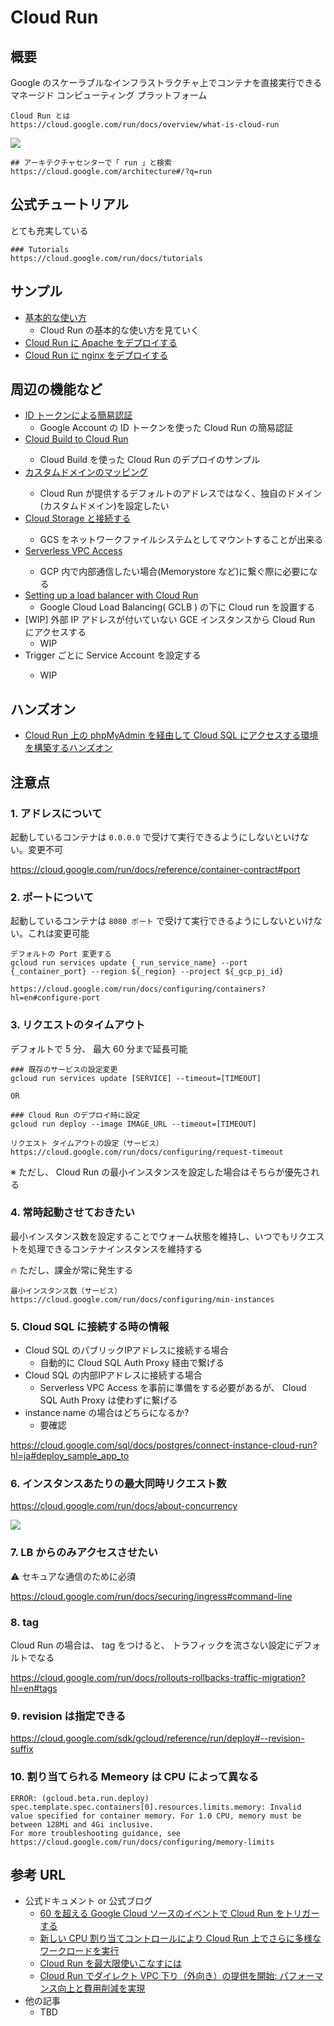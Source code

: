# Cloud Run

## 概要

Google のスケーラブルなインフラストラクチャ上でコンテナを直接実行できるマネージド コンピューティング プラットフォーム

```
Cloud Run とは
https://cloud.google.com/run/docs/overview/what-is-cloud-run
```

[![](https://img.youtube.com/vi/1t94tdyojs0/0.jpg)](https://www.youtube.com/watch?v=1t94tdyojs0)

```
## アーキテクチャセンターで「 run 」と検索
https://cloud.google.com/architecture#/?q=run
```

## 公式チュートリアル

とても充実している

```
### Tutorials
https://cloud.google.com/run/docs/tutorials
```

## サンプル

- [基本的な使い方](./_basic/)
  - Cloud Run の基本的な使い方を見ていく
- [Cloud Run に Apache をデプロイする](./sample-apache/README.md)
- [Cloud Run に nginx をデプロイする](./sample-nginx/README.md)


## 周辺の機能など

+ [ID トークンによる簡易認証](./feature-authorization-developer/)
  + Google Account の ID トークンを使った Cloud Run の簡易認証
+ <WIP> [Cloud Build to Cloud Run](./feature-builds/)
  + Cloud Build を使った Cloud Run のデプロイのサンプル
+ <WIP> [カスタムドメインのマッピング](./feature-mapping-custom-domains/)
  + Cloud Run が提供するデフォルトのアドレスではなく、独自のドメイン(カスタムドメイン)を設定したい
+ <WIP> [Cloud Storage と接続する](./feature-network-filesystems-fuse/)
  + GCS をネットワークファイルシステムとしてマウントすることが出来る
+ <WIP> [Serverless VPC Access](./feature-serverless-vpc-access/)
  + GCP 内で内部通信したい場合(Memorystore など)に繋ぐ際に必要になる
+ [Setting up a load balancer with Cloud Run](./feature-under-load-balancer/)
  + Google Cloud Load Balancing( GCLB ) の下に Cloud run を設置する
+ [WIP] 外部 IP アドレスが付いていない GCE インスタンスから Cloud Run にアクセスする
  + WIP
+ <WIP> Trigger ごとに Service Account を設定する
  + WIP


## ハンズオン

+ [Cloud Run 上の phpMyAdmin を経由して Cloud SQL にアクセスする環境を構築するハンズオン](./handson-run-phpmyadmin-sql/README.md)

## 注意点

### 1. アドレスについて

起動しているコンテナは `0.0.0.0` で受けて実行できるようにしないといけない。変更不可

https://cloud.google.com/run/docs/reference/container-contract#port

### 2. ポートについて

起動しているコンテナは `8080 ポート` で受けて実行できるようにしないといけない。これは変更可能

```
デフォルトの Port 変更する
gcloud run services update {_run_service_name} --port {_container_port} --region ${_region} --project ${_gcp_pj_id}
```
```
https://cloud.google.com/run/docs/configuring/containers?hl=en#configure-port
```

### 3. リクエストのタイムアウト

デフォルトで 5 分、 最大 60 分まで延長可能

```
### 既存のサービスの設定変更
gcloud run services update [SERVICE] --timeout=[TIMEOUT]

OR

### Cloud Run のデプロイ時に設定
gcloud run deploy --image IMAGE_URL --timeout=[TIMEOUT]
```

```
リクエスト タイムアウトの設定（サービス）
https://cloud.google.com/run/docs/configuring/request-timeout
```

※ ただし、 Cloud Run の最小インスタンスを設定した場合はそちらが優先される

### 4. 常時起動させておきたい

最小インスタンス数を設定することでウォーム状態を維持し、いつでもリクエストを処理できるコンテナインスタンスを維持する

:fire: ただし、課金が常に発生する

```
最小インスタンス数（サービス）
https://cloud.google.com/run/docs/configuring/min-instances
```

### 5. Cloud SQL に接続する時の情報

+ Cloud SQL のパブリックIPアドレスに接続する場合
  + 自動的に Cloud SQL Auth Proxy 経由で繋げる  
+ Cloud SQL の内部IPアドレスに接続する場合
  + Serverless VPC Access を事前に準備をする必要があるが、 Cloud SQL Auth Proxy は使わずに繋げる
+ instance name の場合はどちらになるか?
  + 要確認
  
https://cloud.google.com/sql/docs/postgres/connect-instance-cloud-run?hl=ja#deploy_sample_app_to

  
### 6. インスタンスあたりの最大同時リクエスト数
  
https://cloud.google.com/run/docs/about-concurrency
  
![](https://cloud.google.com/run/docs/images/concurrency-diagram.svg)

### 7. LB からのみアクセスさせたい

:warning: セキュアな通信のために必須

https://cloud.google.com/run/docs/securing/ingress#command-line

### 8. tag 

Cloud Run の場合は、 tag をつけると、 トラフィックを流さない設定にデフォルトでなる

https://cloud.google.com/run/docs/rollouts-rollbacks-traffic-migration?hl=en#tags

### 9. revision は指定できる

https://cloud.google.com/sdk/gcloud/reference/run/deploy#--revision-suffix

### 10. 割り当てられる Memeory は CPU によって異なる

```
ERROR: (gcloud.beta.run.deploy) spec.template.spec.containers[0].resources.limits.memory: Invalid value specified for container memory. For 1.0 CPU, memory must be between 128Mi and 4Gi inclusive.
For more troubleshooting guidance, see https://cloud.google.com/run/docs/configuring/memory-limits
```

## 参考 URL

+ 公式ドキュメント or 公式ブログ
  + [60 を超える Google Cloud ソースのイベントで Cloud Run をトリガーする](https://cloud.google.com/blog/ja/products/serverless/build-event-driven-applications-in-cloud-run)
  + [新しい CPU 割り当てコントロールにより Cloud Run 上でさらに多様なワークロードを実行](https://cloud.google.com/blog/ja/products/serverless/cloud-run-gets-always-on-cpu-allocation)
  + [Cloud Run を最大限使いこなすには](https://lp.cloudplatformonline.com/rs/808-GJW-314/images/App_Modernization_OnAir_q1_0217_Session.pdf)
  + [Cloud Run でダイレクト VPC 下り（外向き）の提供を開始: パフォーマンス向上と費用削減を実現](https://cloud.google.com/blog/ja/products/serverless/announcing-direct-vpc-egress-for-cloud-run)
+ 他の記事
  + TBD

